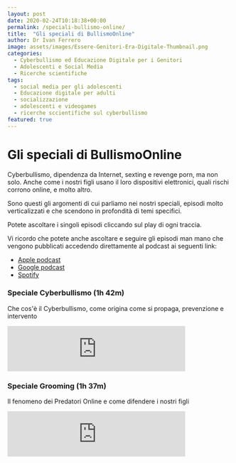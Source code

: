```yaml
---
layout: post
date: 2020-02-24T10:18:38+00:00
permalink: /speciali-bullismo-online/
title:  "Gli speciali di BullismoOnline"
author: Dr Ivan Ferrero
image: assets/images/Essere-Genitori-Era-Digitale-Thumbnail.png
categories:
  - Cyberbullismo ed Educazione Digitale per i Genitori
  - Adolescenti e Social Media
  - Ricerche scientifiche
tags:
  - social media per gli adolescenti
  - Educazione digitale per adulti
  - socializzazione
  - adolescenti e videogames
  - ricerche sccientifiche sul cyberbullismo
featured: true
---
```


# Gli speciali di BullismoOnline

Cyberbullismo, dipendenza da Internet, sexting e revenge porn, ma non solo.
Anche come i nostri figli usano il loro dispositivi elettronici, quali rischi corrono online, e molto altro.

Sono questi gli argomenti di cui parliamo nei nostri speciali, episodi molto verticalizzati e che scendono in profondità di temi specifici.

Potete ascoltare i singoli episodi cliccando sul play di ogni traccia.

Vi ricordo che potete anche ascoltare e seguire gli episodi man mano che vengono pubblicati accedendo direttamente al podcast ai seguenti link:

- [Apple podcast](https://apple.co/2ThlEDm)
- [Google podcast](http://bit.ly/2V9vyrp)
- [Spotify](https://spoti.fi/2T0Lv0m)

### Speciale Cyberbullismo (1h 42m)
Che cos'è il Cyberbullismo, come origina come si propaga, prevenzione e intervento
<p><iframe src="https://anchor.fm/ivan-ferrero/embed/episodes/SPECIALE-CYBERBULLISMO-Che-cos-il-Cyberbullismo--come-origina-come-si-propaga--prevenzione-e-intervento-ea4nfi" width="400px" height="102px" frameborder="0" scrolling="no"></iframe></p>

### Speciale Grooming (1h 37m)
Il fenomeno dei Predatori Online e come difendere i nostri figli
<p><iframe src="https://anchor.fm/ivan-ferrero/embed/episodes/SPECIALE-GROOMING---Il-fenomeno-dei-Predatori-Online-e-come-difendere-i-nostri-figli-ea4nat" height="102px" width="400px" frameborder="0" scrolling="no"></iframe></p>
